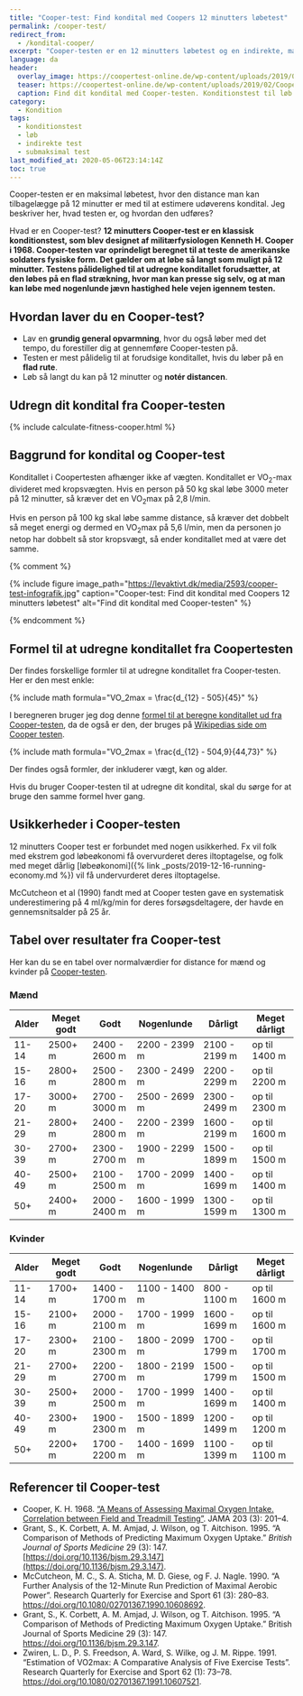 ```yaml
---
title: "Cooper-test: Find kondital med Coopers 12 minutters løbetest"
permalink: /cooper-test/
redirect_from:
  - /kondital-cooper/
excerpt: "Cooper-testen er en 12 minutters løbetest og en indirekte, maksimal konditionstest. Brug vores beregner og tabeller til at finde dit kondital ud fra den tilbagelagte distance på de 12 minutter."
language: da
header:
  overlay_image: https://coopertest-online.de/wp-content/uploads/2019/02/Coopertest_Collage_368385_R_K_B_by_Kurt-Michel_pixelio.de_1100px-1.jpg
  teaser: https://coopertest-online.de/wp-content/uploads/2019/02/Coopertest_Collage_368385_R_K_B_by_Kurt-Michel_pixelio.de_1100px-1.jpg
  caption: Find dit kondital med Cooper-testen. Konditionstest til løb.
category:
  - Kondition
tags:
  - konditionstest
  - løb
  - indirekte test
  - submaksimal test
last_modified_at: 2020-05-06T23:14:14Z
toc: true
---
```


Cooper-testen er en maksimal løbetest, hvor den distance man kan tilbagelægge på 12 minutter er med til at estimere udøverens kondital. Jeg beskriver her, hvad testen er, og hvordan den udføres?

Hvad er en Cooper-test? **12 minutters Cooper-test er en klassisk konditionstest, som blev designet af militærfysiologen Kenneth H. Cooper i 1968. Cooper-testen var oprindeligt beregnet til at teste de amerikanske soldaters fysiske form. Det gælder om at løbe så langt som muligt på 12 minutter. Testens pålidelighed til at udregne konditallet forudsætter, at den løbes på en flad strækning, hvor man kan presse sig selv, og at man kan løbe med nogenlunde jævn hastighed hele vejen igennem testen.**

## Hvordan laver du en Cooper-test?

- Lav en **grundig general opvarmning**, hvor du også løber med det tempo, du forestiller dig at gennemføre Cooper-testen på.
- Testen er mest pålidelig til at forudsige konditallet, hvis du løber på en **flad rute**.
- Løb så langt du kan på 12 minutter og **notér distancen**.

## Udregn dit kondital fra Cooper-testen

{% include calculate-fitness-cooper.html %}

## Baggrund for kondital og Cooper-test

Konditallet i Coopertesten afhænger ikke af vægten. Konditallet er VO<sub>2</sub>-max divideret med kropsvægten. Hvis en person på 50 kg skal løbe 3000 meter på 12 minutter, så kræver det en VO<sub>2</sub>max på 2,8 l/min.

Hvis en person på 100 kg skal løbe samme distance, så kræver det dobbelt så meget energi og dermed en VO<sub>2</sub>max på 5,6 l/min, men da personen jo netop har dobbelt så stor kropsvægt, så ender konditallet med at være det samme.

{% comment %}

{% include figure image_path="https://levaktivt.dk/media/2593/cooper-test-infografik.jpg" caption="Cooper-test: Find dit kondital med Coopers 12 minutters løbetest" alt="Find dit kondital med Cooper-testen" %}

{% endcomment %}

## Formel til at udregne konditallet fra Coopertesten

Der findes forskellige formler til at udregne konditallet fra Cooper-testen. Her er den mest enkle:

{% include math formula="VO_2max = \frac{d_{12} - 505}{45}" %}

I beregneren bruger jeg dog denne [formel til at beregne konditallet ud fra Cooper-testen](https://www.brianmac.co.uk/gentest.htm), da de også er den, der bruges på [Wikipedias side om Cooper testen](https://en.wikipedia.org/wiki/Cooper_test).

{% include math formula="VO_2max = \frac{d_{12} - 504,9}{44,73}" %}

Der findes også formler, der inkluderer vægt, køn og alder.

Hvis du bruger Cooper-testen til at udregne dit kondital, skal du sørge for at bruge den samme formel hver gang.

## Usikkerheder i Cooper-testen

12 minutters Cooper test er forbundet med nogen usikkerhed. Fx vil folk med ekstrem god løbeøkonomi få overvurderet deres iltoptagelse, og folk med meget dårlig [løbeøkonomi]({% link _posts/2019-12-16-running-economy.md %}) vil få undervurderet deres iltoptagelse.

McCutcheon et al (1990) fandt med at Cooper testen gave en systematisk underestimering på 4 ml/kg/min for deres forsøgsdeltagere, der havde en gennemsnitsalder på 25 år.

## Tabel over resultater fra Cooper-test

Her kan du se en tabel over normalværdier for distance for mænd og kvinder på [Cooper-testen](https://da.wikipedia.org/wiki/Coopertest).

### Mænd

| Alder | Meget godt | Godt | Nogenlunde | Dårligt | Meget dårligt |
|-|-|-|-|-|-|
| 11-14 | 2500+ m | 2400 - 2600 m | 2200 - 2399 m | 2100 - 2199 m | op til 1400 m |
| 15-16 | 2800+ m | 2500 - 2800 m | 2300 - 2499 m | 2200 - 2299 m | op til 2200 m |
| 17-20 | 3000+ m | 2700 - 3000 m | 2500 - 2699 m | 2300 - 2499 m | op til 2300 m |
| 21-29 | 2800+ m | 2400 - 2800 m | 2200 - 2399 m | 1600 - 2199 m | op til 1600 m |
| 30-39 | 2700+ m | 2300 - 2700 m | 1900 - 2299 m | 1500 - 1899 m | op til 1500 m |
| 40-49 | 2500+ m | 2100 - 2500 m | 1700 - 2099 m | 1400 - 1699 m | op til 1400 m |
| 50+ | 2400+ m | 2000 - 2400 m | 1600 - 1999 m | 1300 - 1599 m | op til 1300 m |

### Kvinder

| Alder | Meget godt | Godt | Nogenlunde | Dårligt | Meget dårligt |
|-|-|-|-|-|-|
| 11-14 | 1700+ m | 1400 - 1700 m | 1100 - 1400 m | 800 - 1100 m | op til 1600 m |
| 15-16 | 2100+ m | 2000 - 2100 m | 1700 - 1999 m | 1600 - 1699 m | op til 1600 m |
| 17-20 | 2300+ m | 2100 - 2300 m | 1800 - 2099 m | 1700 - 1799 m | op til 1700 m |
| 21-29 | 2700+ m | 2200 - 2700 m | 1800 - 2199 m | 1500 - 1799 m | op til 1500 m |
| 30-39 | 2500+ m | 2000 - 2500 m | 1700 - 1999 m | 1400 - 1699 m | op til 1400 m |
| 40-49 | 2300+ m | 1900 - 2300 m | 1500 - 1899 m | 1200 - 1499 m | op til 1200 m |
| 50+ | 2200+ m | 1700 - 2200 m | 1400 - 1699 m | 1100 - 1399 m | op til 1100 m |

## Referencer til Cooper-test

- Cooper, K. H. 1968. [“A Means of Assessing Maximal Oxygen Intake. Correlation between Field and Treadmill Testing”](https://pubmed.ncbi.nlm.nih.gov/5694044/). JAMA 203 (3): 201–4.
- Grant, S., K. Corbett, A. M. Amjad, J. Wilson, og T. Aitchison. 1995. “A Comparison of Methods of Predicting Maximum Oxygen Uptake.” _British Journal of Sports Medicine_ 29 (3): 147. [https://doi.org/10.1136/bjsm.29.3.147](https://doi.org/10.1136/bjsm.29.3.147).
- McCutcheon, M. C., S. A. Sticha, M. D. Giese, og F. J. Nagle. 1990. “A Further Analysis of the 12-Minute Run Prediction of Maximal Aerobic Power”. Research Quarterly for Exercise and Sport 61 (3): 280–83. <https://doi.org/10.1080/02701367.1990.10608692>.
- Grant, S., K. Corbett, A. M. Amjad, J. Wilson, og T. Aitchison. 1995. “A Comparison of Methods of Predicting Maximum Oxygen Uptake.” British Journal of Sports Medicine 29 (3): 147. <https://doi.org/10.1136/bjsm.29.3.147>.
- Zwiren, L. D., P. S. Freedson, A. Ward, S. Wilke, og J. M. Rippe. 1991. “Estimation of VO2max: A Comparative Analysis of Five Exercise Tests”. Research Quarterly for Exercise and Sport 62 (1): 73–78. <https://doi.org/10.1080/02701367.1991.10607521>.
